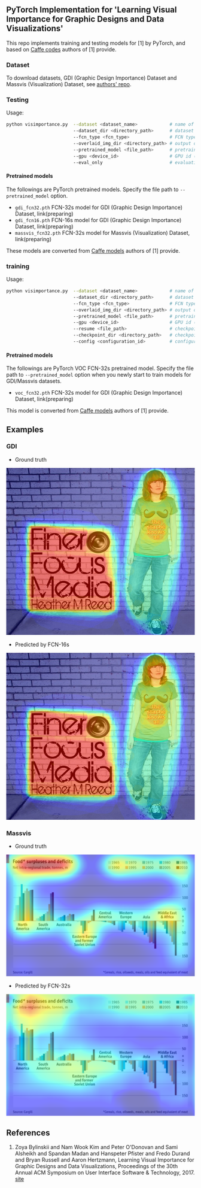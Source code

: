 ## PyTorch Implementation for 'Learning Visual Importance for Graphic Designs and Data Visualizations'

This repo implements training and testing models for [1] by PyTorch, and based on 
 [Caffe codes](https://github.com/cvzoya/visimportance) authors of [1] provide.

### Dataset

To download datasets, GDI (Graphic Design Importance) Dataset and Massvis (Visualization) Dataset,
see [authors' repo](https://github.com/cvzoya/visimportance/tree/master/data).

### Testing

Usage: 
```bash
python visimportance.py  --dataset <dataset_name>            # name of dataset, gdi or massvis (default: gdi)
                         --dataset_dir <directory_path>      # dataset directory
                         --fcn_type <fcn_type>               # FCN type, fcn32 or fcn16 (default: gdi)
                         --overlaid_img_dir <directory_path> # output directory path for images with heatpmap overlaid onto input images
                         --pretrained_model <file_path>      # pretrained model converted from Caffe models
                         --gpu <device_id>                   # GPU id (default: 0)
                         --eval_only                         # evaluation only
```
    
#### Pretrained models

The followings are PyTorch pretrained models. Specify the file path to `--pretrained_model` option.

* `gdi_fcn32.pth` FCN-32s model for GDI (Graphic Design Importance) Dataset, link(preparing)
* `gdi_fcn16.pth` FCN-16s model for GDI (Graphic Design Importance) Dataset, link(preparing)
* `massvis_fcn32.pth` FCN-32s model for Massvis (Visualization) Dataset, link(preparing)

These models are converted from [Caffe models](https://github.com/cvzoya/visimportance/tree/master/models) authors of [1] provide.

### training

Usage: 
```bash
python visimportance.py  --dataset <dataset_name>            # name of dataset, gdi or massvis (default: gdi)
                         --dataset_dir <directory_path>      # dataset directory
                         --fcn_type <fcn_type>               # FCN type, fcn32 or fcn16 (default: gdi)
                         --overlaid_img_dir <directory_path> # output directory path for images with heatpmap overlaid onto input images
                         --pretrained_model <file_path>      # pretrained model converted from Caffe models
                         --gpu <device_id>                   # GPU id (default: 0)
                         --resume <file_path>                # checkpoint file to be loaded when retraining models
                         --checkpoint_dir <directory_path>   # checkpoint file to be saved in each epoch
                         --config <configuration_id>         # configuration for training where several hyperparameters are defined
```

#### Pretrained models

The followings are PyTorch VOC FCN-32s pretrained model.
Specify the file path to `--pretrained_model` option when you newly start to train models for GDI/Massvis datasets.

* `voc_fcn32.pth` FCN-32s model for GDI (Graphic Design Importance) Dataset, link(preparing)

This model is converted from [Caffe models](https://github.com/cvzoya/visimportance/tree/master/models) authors of [1] provide.

## Examples

### GDI

* Ground truth

![](examples/5257_5453850415_2e6230a9bc_gt.png)

* Predicted by FCN-16s

![](examples/5257_5453850415_2e6230a9bc_gt.png)

### Massvis

* Ground truth

![](examples/economist_daily_chart_103_gt.png)

* Predicted by FCN-32s

![](examples/economist_daily_chart_103_pred.png)

## References

1. Zoya Bylinskii and Nam Wook Kim and Peter O'Donovan and Sami Alsheikh and Spandan Madan
   and Hanspeter Pfister and Fredo Durand and Bryan Russell and Aaron Hertzmann,
   Learning Visual Importance for Graphic Designs and Data Visualizations,
    Proceedings of the 30th Annual ACM Symposium on User Interface Software \& Technology, 2017.
     [site](http://visimportance.csail.mit.edu/)
